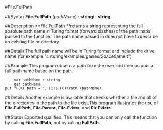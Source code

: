 
#File.FullPath

##Syntax
**File.FullPath** (*pathName*) : **string**) : **string**

##Description
**File.FullPath **returns a string representing the full absolute path name in Turing format (forward slashes) of the path thatis passed to the function. The path name passed in does not have to describe an existing file or directory.

##Details
The full path name will be in Turing format and include the drive name (for example "d:/turing/examples/games/SpaceGame.t")

##Example
This program obtains a path from the user and then outputs a full path name based on the path.

        var pathName : string
        get pathName
	put "Full path = ", File.FullPath (pathName)
##Details
Another example is available that checks whether a file and all of the directories in the path to the file exist.This program illustrates the use of **File.FullPath**, **File.Parent**, **File.Exists**, and **Dir.Exists**.

##Status
Exported qualified.
This means that you can only call the function by calling **File.FullPath**, not by calling **FullPath**.
